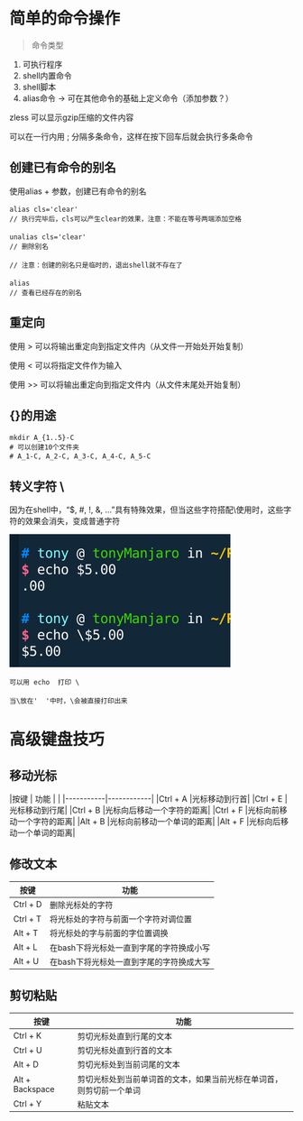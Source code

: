 # 简单的命令操作


> 命令类型

1. 可执行程序
2. shell内置命令
3. shell脚本
4. alias命令 -> 可在其他命令的基础上定义命令（添加参数？）



zless 可以显示gzip压缩的文件内容


可以在一行内用 ; 分隔多条命令，这样在按下回车后就会执行多条命令


## 创建已有命令的别名
使用alias + 参数，创建已有命令的别名

```shell
alias cls='clear'
// 执行完毕后，cls可以产生clear的效果，注意：不能在等号两端添加空格

unalias cls='clear'
// 删除别名

// 注意：创建的别名只是临时的，退出shell就不存在了

alias 
// 查看已经存在的别名
```


## 重定向


使用 > 可以将输出重定向到指定文件内（从文件一开始处开始复制）

使用 < 可以将指定文件作为输入

使用 >> 可以将输出重定向到指定文件内（从文件末尾处开始复制）


## {}的用途

```shell
mkdir A_{1..5}-C
# 可以创建10个文件夹
# A_1-C, A_2-C, A_3-C, A_4-C, A_5-C 
```

## 转义字符 \

因为在shell中，“$, #, !, &, ...”具有特殊效果，但当这些字符搭配\使用时，这些字符的效果会消失，变成普通字符

![转义字符](img/转义字符.png)

```shell
可以用 echo  打印 \

当\放在'  '中时，\会被直接打印出来
``` 


# 高级键盘技巧


## 移动光标
|按键           | 功能   |        |
|-----------|------------|
|Ctrl + A    |光标移动到行首|
|Ctrl + E    |光标移动到行尾|
|Ctrl + B    |光标向后移动一个字符的距离|
|Ctrl + F    |光标向前移动一个字符的距离|
|Alt + B    |光标向前移动一个单词的距离|
|Alt + F    |光标向后移动一个单词的距离|

## 修改文本

|按键 | 功能  |
|----|----|
|  Ctrl + D | 删除光标处的字符  |
|  Ctrl + T | 将光标处的字符与前面一个字符对调位置  |
|  Alt + T | 将光标处的字与前面的字位置调换  |
|   Alt + L| 在bash下将光标处一直到字尾的字符换成小写  |
|   Alt + U| 在bash下将光标处一直到字尾的字符换成大写  |

## 剪切粘贴

|按键|功能|
|----|----|
|Ctrl + K|  剪切光标处直到行尾的文本|
|Ctrl + U|  剪切光标处直到行首的文本|
|Alt + D|   剪切光标处到当前词尾的文本|
|Alt + Backspace|剪切光标处到当前单词首的文本，如果当前光标在单词首，则剪切前一个单词|
|Ctrl + Y|  粘贴文本|

 
